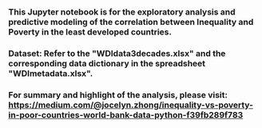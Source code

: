 ### This Jupyter notebook is for the exploratory analysis and predictive modeling of the correlation between Inequality and Poverty in the least developed countries. 

### Dataset: Refer to the "WDIdata3decades.xlsx" and the corresponding data dictionary in the spreadsheet "WDImetadata.xlsx".

### For summary and highlight of the analysis, please visit: https://medium.com/@jocelyn.zhong/inequality-vs-poverty-in-poor-countries-world-bank-data-python-f39fb289f783

